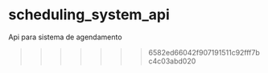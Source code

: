 # scheduling_system_api
Api para sistema de agendamento
>>>>>>> 6582ed66042f907191511c92fff7bc4c03abd020

